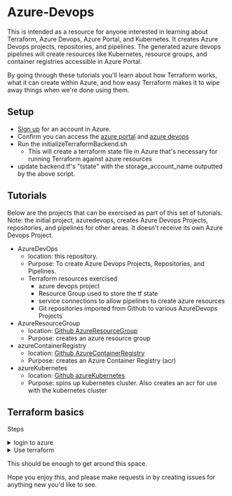 # Azure-Devops
This is intended as a resource for anyone interested in learning about Terraform, Azure Devops, Azure Portal, and Kubernetes. It creates Azure Devops projects, repositories, and pipelines. The generated azure devops pipelines will create resources like Kubernetes, resource groups, and container registries accessible in Azure Portal.

By going through these tutorials you'll learn about how Terraform works, what it can create within Azure, and how easy Terraform makes it to wipe away things when we're done using them.


## Setup
- [Sign up](https://signup.azure.com/) for an account in Azure.
- Confirm you can access the [azure portal](https://portal.azure.com) and [azure devops](https://dev.azure.com/)
- Run the initializeTerraformBackend.sh
  - This will create a terraform state file in Azure that's necessary for running Terraform against azure resources
- update backend.tf's "tstate<number>" with the storage_account_name outputted by the above script.



## Tutorials
Below are the projects that can be exercised as part of this set of tutorials.
Note: the initial project, azuredevops, creates Azure Devops Projects, repositories, and pipelines for other areas. It doesn't receive its own Azure Devops Project.

- AzureDevOps
  - location: this repository.
  - Purpose: To create Azure Devops Projects, Repositories, and Pipelines.
  - Terraform resources exercised
    - azure devops project
    - Resource Group used to store the tf state
    - service connections to allow pipelines to create azure resources
    - Git repositories imported from Github to various AzureDevops Projects
- AzureResourceGroup
  - location: [Github AzureResourceGroup](https://github.com/DanSibbernsen/azureResourceGroup.git)
  - Purpose: creates an azure resource group
- azureContainerRegistry
  - location: [Github AzureContainerRegistry](https://github.com/DanSibbernsen/azureContainerRegistry.git)
  - Purpose: creates an Azure Container Registry (acr)
- azureKubernetes
  - location: [Github azureKubernetes](https://github.com/DanSibbernsen/azureKubernetes.git)
  - Purpose: spins up kubernetes cluster. Also creates an acr for use with the kubernetes cluster

## Terraform basics
Steps
<details><summary> login to azure</summary>

```
# logs you in to azure. Behind the scenes this is used by terraform
az login
```
</details>

<details><summary> Use terraform </summary>

```
terraform init # initializes terraform looking at backend / provider materials within *.tf files
terraform plan # reconciles your terraform definitions with the resources in Azure using the tfstate file, and outputs the differences in your current plan
terraform apply # applies changes to azure. Will prompt after outputting plan
terraform destroy # destroys resources in Azure.
```
</details>

This should be enough to get around this space.

Hope you enjoy this, and please make requests in by creating issues for anything new you'd like to see.
